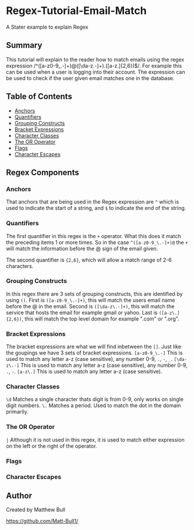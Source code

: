 # Regex-Tutorial-Email-Match

A Stater example to explain Regex

## Summary

This tutorial will explain to the reader how to match emails using the regex expression /^([a-z0-9_\.-]+)@([\da-z\.-]+)\.([a-z\.]{2,6})$/. 
For example this can be used when a user is logging into their account. The expression can be used to check if the user given email matches one in the database.

## Table of Contents

- [Anchors](#anchors)
- [Quantifiers](#quantifiers)
- [Grouping Constructs](#grouping-constructs)
- [Bracket Expressions](#bracket-expressions)
- [Character Classes](#character-classes)
- [The OR Operator](#the-or-operator)
- [Flags](#flags)
- [Character Escapes](#character-escapes)

## Regex Components

### Anchors

That anchors that are being used in the Regex expression are `^` which is used to indicate the start of a string, and `$` to indicate the end of the string.

### Quantifiers

The first quantifier in this regex is the `+` operator. What this does it match the preceding items 1 or more times. So in the case `^([a-z0-9_\.-]+)@` the `+` will match the information before the @ sign of the email given.

The second quantifier is `{2,6}`, which will allow a match range of 2-6 characters.

### Grouping Constructs

In this regex there are 3 sets of grouping constructs, this are identified by using `()`.
First is `([a-z0-9_\.-]+)`, this will match the users email name before the @ in the email.
Second is `([\da-z\.-]+)`, this will match the service that hosts the email for example gmail or yahoo.
Last is `([a-z\.]{2,6})`, this will match the top level domain for example ".com" or ".org".

### Bracket Expressions

The bracket expressions are what we will find inbetween the `[]`. Just like the goupings we have 3 sets of bracket expressions. 
`[a-z0-9_\.-]` This is used to match any letter a-z (case sensitive), any number 0-9, `.`, `-`, `_`.
`[\da-z\.-]` This is used to match any letter a-z (case sensitive), any number 0-9, `.`, `-`.
`[a-z\.]` This is used to match any letter a-z (case sensitive).

### Character Classes
`\d` Matches a single character thats digit is from 0-9, only works on single digit numbers.
`\.` Matches a period. Used to match the dot in the domain primarily.

### The OR Operator

`|` Although it is not used in this regex, it is used to match either expression on the left or the right of the operator.

### Flags

### Character Escapes

## Author

Created by Matthew Bull

https://github.com/Matt-Bull1/